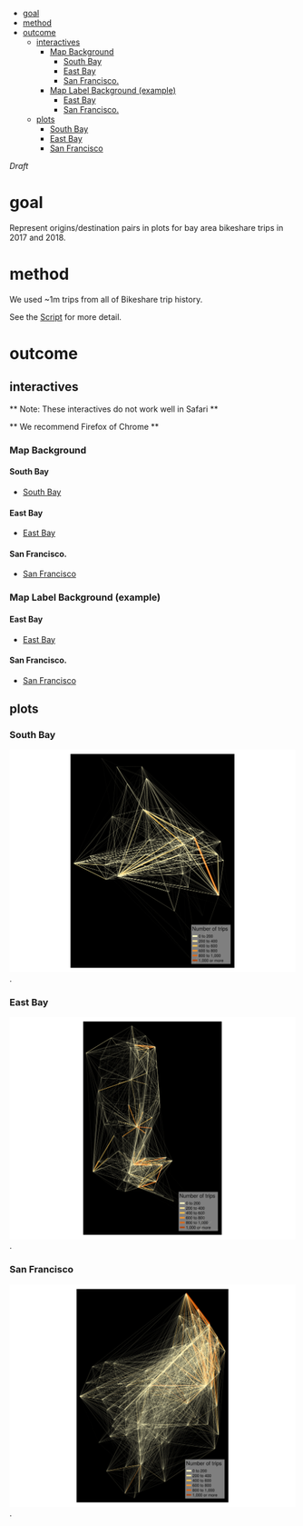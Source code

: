 <!-- MarkdownTOC bracket="round" autolink="true" -->

- [goal](#goal)
- [method](#method)
- [outcome](#outcome)
	- [interactives](#interactives)
		- [Map Background](#map-background)
			- [South Bay](#south-bay)
			- [East Bay](#east-bay)
			- [San Francisco.](#san-francisco)
		- [Map Label Background \(example\)](#map-label-background-example)
			- [East Bay](#east-bay-1)
			- [San Francisco.](#san-francisco-1)
	- [plots](#plots)
		- [South Bay](#south-bay-1)
		- [East Bay](#east-bay-2)
		- [San Francisco](#san-francisco-2)

<!-- /MarkdownTOC -->

*Draft*

# goal

Represent origins/destination pairs in plots for bay area bikeshare trips in 2017 and 2018. 

# method

We used ~1m trips from all of Bikeshare trip history. 

See the [Script](https://github.com/BayAreaMetro/Data-And-Visualization-Projects/blob/master/bikeshare/bikeshare_od_maps.R) for more detail. 

# outcome

## interactives

** Note: These interactives do not work well in Safari **

** We recommend Firefox of Chrome ** 

### Map Background

#### South Bay  

- [South Bay](https://bayareametro.github.io/Data-And-Visualization-Projects/bikeshare/interactives/south_bay_bikeshare_trips.html)

#### East Bay  

- [East Bay](https://bayareametro.github.io/Data-And-Visualization-Projects/bikeshare/interactives/east_bay_bikeshare_trips.html)

#### San Francisco.  

- [San Francisco](https://bayareametro.github.io/Data-And-Visualization-Projects/bikeshare/interactives/west_bay_bikeshare_trips.html)

### Map Label Background (example)


#### East Bay 


- [East Bay](https://bayareametro.github.io/Data-And-Visualization-Projects/bikeshare/interactives/east_bay_stamen_labels.html)


#### San Francisco.


- [San Francisco](https://bayareametro.github.io/Data-And-Visualization-Projects/bikeshare/interactives/west_bay_stamen_labels.html)


## plots

### South Bay

![South Bay](plots/south_bay_map.png). 

### East Bay

![East Bay](plots/east_bay_map.png). 

### San Francisco

![San Francisco](plots/west_bay_map.png). 

